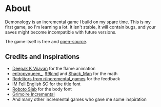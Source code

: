 # About

Demonology is an incremental game I build on my spare time. This is my first game, so I'm learning a lot. It isn't stable, it will contain bugs, and your saves might become incompatible with future versions.

The game itself is free and [open-source](https://github.com/agateblue/demonology).

## Credits and inspirations

- [Deepak K Vijayan](https://codepen.io/2xsamurai/pen/EKpYMg) for the flame animation
- [entropyqueen_](https://twitter.com/entropyqueen_), [99klnd](https://www.reddit.com/r/incremental_games/comments/99klnd/tutorial_and_questions_finding_cost_cumulative/) and [Shack_Man](https://www.reddit.com/r/incremental_games/comments/fxw3w2/comment/fmxexno/?context=3) for the math
- [Redditors from r/incremental_games](https://www.reddit.com/r/incremental_games/comments/uuza7h/demonology_an_html_game_about_souls_harvesting/) for the feedback
- [IM Fell English SC](https://fonts.google.com/specimen/IM+Fell+English+SC) for the title font
- [Roboto Slab](https://fonts.google.com/specimen/Roboto+Slab) for the body font
- [Grimoire Incremental](https://play.google.com/store/apps/details?id=com.dragonmegaliths.grimoire)
- And many other incremental games who gave me some inspiration